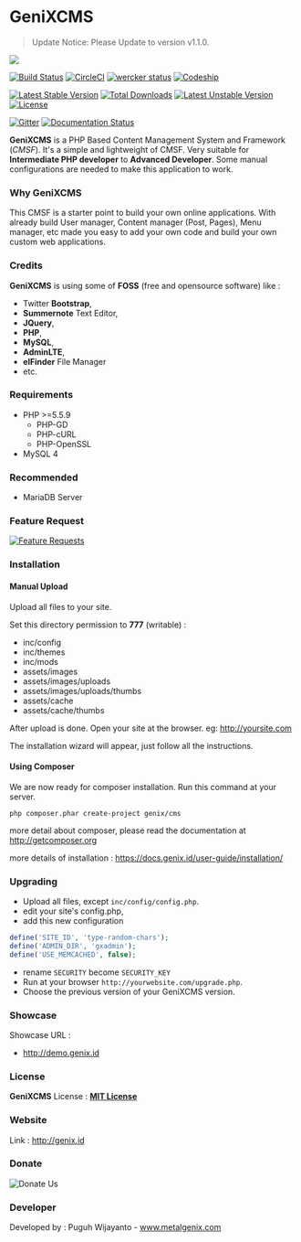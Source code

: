# GeniXCMS
> Update Notice: Please Update to version v1.1.0.

![](https://scontent-sin6-1.xx.fbcdn.net/v/t1.0-9/16195650_667518436742758_1128161184265490528_n.png?oh=df09dadd56c1a329a177f19f591aed14&oe=59124708)

[![Build Status](https://travis-ci.org/semplon/GeniXCMS.svg?branch=master)](https://travis-ci.org/semplon/GeniXCMS)
[![CircleCI](https://circleci.com/gh/semplon/GeniXCMS.svg?style=shield&circle-token=c2ef105b7d61e90dadd066ad0e25e3f53d97c6c1)](https://circleci.com/gh/semplon/GeniXCMS)
[![wercker status](https://app.wercker.com/status/69ad23cfc66fab2f4155d69bf4d47d0d/s "wercker status")](https://app.wercker.com/project/bykey/69ad23cfc66fab2f4155d69bf4d47d0d)
[![Codeship](https://codeship.com/projects/64d60110-3e1c-0133-6054-5a0949beaeb8/status?branch=master)](https://codeship.com/projects/102695)

[![Latest Stable Version](https://poser.pugx.org/genix/cms/v/stable)](https://packagist.org/packages/genix/cms) [![Total Downloads](https://poser.pugx.org/genix/cms/downloads)](https://packagist.org/packages/genix/cms) [![Latest Unstable Version](https://poser.pugx.org/genix/cms/v/unstable)](https://packagist.org/packages/genix/cms) [![License](https://poser.pugx.org/genix/cms/license)](https://packagist.org/packages/genix/cms)

[![Gitter](https://badges.gitter.im/Join%20Chat.svg)](https://gitter.im/semplon/GeniXCMS?utm_source=badge&utm_medium=badge&utm_campaign=pr-badge&utm_content=badge)
[![Documentation Status](https://readthedocs.org/projects/genixcms/badge/?version=latest)](http://genixcms.readthedocs.org/en/latest/?badge=latest)


**GeniXCMS** is a PHP Based Content Management System and Framework (*CMSF*). It's a simple and lightweight of CMSF. Very suitable for **Intermediate PHP developer** to **Advanced Developer**. Some manual configurations are needed to make this application to work.

### Why GeniXCMS
This CMSF is a starter point to build your own online applications. With already build User manager, Content manager (Post, Pages), Menu manager, etc made you easy to add your own code and build your own custom web applications.

### Credits
**GeniXCMS** is using some of **FOSS** (free and opensource software) like :
- Twitter **Bootstrap**,
- **Summernote** Text Editor,
- **JQuery**,
- **PHP**,
- **MySQL**,
- **AdminLTE**,
- **elFinder** File Manager
- etc.

### Requirements
* PHP >=5.5.9
    - PHP-GD
    - PHP-cURL
    - PHP-OpenSSL
* MySQL 4

### Recommended
* MariaDB Server

### Feature Request

[![Feature Requests](http://feathub.com/semplon/GeniXCMS?format=svg)](http://feathub.com/semplon/GeniXCMS)

### Installation

#### Manual Upload

Upload all files to your site.

Set this directory permission to **777** (writable) :

- inc/config
- inc/themes
- inc/mods
- assets/images
- assets/images/uploads
- assets/images/uploads/thumbs
- assets/cache
- assets/cache/thumbs


After upload is done. Open your site at the browser. eg: http://yoursite.com

The installation wizard will appear, just follow all the instructions.

#### Using Composer

We are now ready for composer installation. Run this command at your server.

`php composer.phar create-project genix/cms`

more detail about composer, please read the documentation at http://getcomposer.org

more details of installation :
https://docs.genix.id/user-guide/installation/

### Upgrading

- Upload all files, except `inc/config/config.php`.
- edit your site's config.php, 
- add this new configuration 
```php
define('SITE_ID', 'type-random-chars');
define('ADMIN_DIR', 'gxadmin');
define('USE_MEMCACHED', false);
```

- rename `SECURITY` become `SECURITY_KEY`
- Run at your browser `http://yourwebsite.com/upgrade.php`.
- Choose the previous version of your GeniXCMS version.

### Showcase
Showcase URL :
- http://demo.genix.id

### License
**GeniXCMS** License : [**MIT License**](LICENSE)

### Website
Link : http://genix.id

### Donate
![Donate Us](https://www.paypalobjects.com/en_US/i/btn/btn_donate_SM.gif)

### Developer
Developed by : Puguh Wijayanto - www.metalgenix.com
